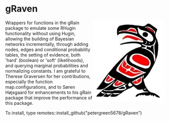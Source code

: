 # gRaven
<img align="right" height="260" src="https://github.com/petergreen5678/images/blob/master/raven.jpg">
Wrappers for functions in the gRain package to emulate some RHugin functionality without using Hugin, allowing the building of Bayesian networks incrementally, through adding nodes, edges and conditional probability tables, the setting of evidence, both 'hard' (boolean) or 'soft' (likelihoods), and querying marginal probabilities and normalizing constants. I am grateful to Therese Graversen for her contributions, especially the function map.configurations, and to Søren Højsgaard for enhancements to his gRain package that improve the performance of this package.

To install, type remotes::install_github("petergreen5678/gRaven")
